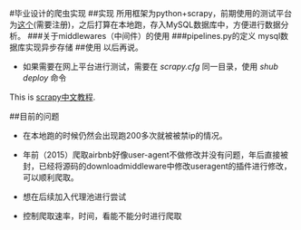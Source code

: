 #毕业设计的爬虫实现
##实现
所用框架为python+scrapy，前期使用的测试平台为[这个](https://dash.scrapinghub.com/)(需要注册)，之后打算在本地跑，存入MySQL数据库中，方便进行数据分析。
###关于middlewares（中间件）的使用
###pipelines.py的定义
mysql数据库实现异步存储
##使用
以后再说。

* 如果需要在网上平台进行测试，需要在 *scrapy.cfg* 同一目录，使用 *shub deploy* 命令


This is [scrapy中文教程](http://scrapy-chs.readthedocs.org/zh_CN/latest/intro/tutorial.html).

##目前的问题
- 在本地跑的时候仍然会出现跑200多次就被被禁ip的情况。

- 年前（2015）爬取airbnb好像user-agent不做修改并没有问题，年后直接被封，已经将源码的downloadmiddleware中修改useragent的插件进行修改，可以顺利爬取。

- 想在后续加入代理池进行尝试
- 控制爬取速率，时间，看能不能分时进行爬取
